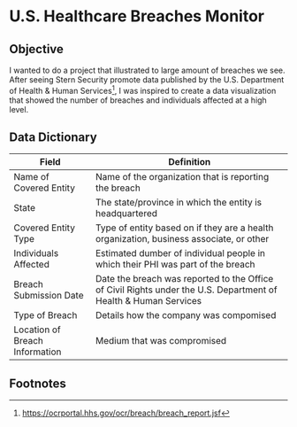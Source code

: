 # U.S. Healthcare Breaches Monitor

## Objective

I wanted to do a project that illustrated to large amount of breaches we see.  After seeing Stern Security promote data published by the U.S. Department of Health & Human Services[^1], I was inspired to create a data visualization that showed the number of breaches and individuals affected at a high level.


## Data Dictionary

| Field    | Definition |
| -------- | ------- |
| Name of Covered Entity  | Name of the organization that is reporting the breach    |
| State | The state/province in which the entity is headquartered     |
| Covered Entity Type    | Type of entity based on if they are a health organization, business associate, or other    |
| Individuals Affected | Estimated dumber of individual people in which their PHI was part of the breach     |
| Breach Submission Date | Date the breach was reported to the Office of Civil Rights under the U.S. Department of Health & Human Services     |
| Type of Breach | Details how the company was compomised     |
| Location of Breach Information | Medium that was compromised     |

## Footnotes
[^1]: https://ocrportal.hhs.gov/ocr/breach/breach_report.jsf
